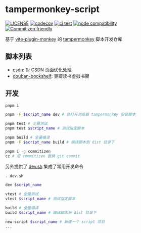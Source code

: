 # tampermonkey-script

[![LICENSE](https://img.shields.io/github/license/ilyydy/tampermonkey-script)](https://github.com/ilyydy/tampermonkey-script/blob/main/LICENSE)
[![codecov](https://codecov.io/gh/ilyydy/tampermonkey-script/branch/main/graph/badge.svg?token=85M2JFKXLY)](https://codecov.io/gh/ilyydy/tampermonkey-script)
[![ci test](https://github.com/ilyydy/tampermonkey-script/actions/workflows/ci-test.yml/badge.svg?branch=main)](https://github.com/ilyydy/tampermonkey-script/actions/workflows/ci-test.yml)
[![node compatibility](https://img.shields.io/badge/node-%3E%3D16-brightgreen)](https://nodejs.org/en/about/releases/)
[![Commitizen friendly](https://img.shields.io/badge/commitizen-friendly-brightgreen.svg)](http://commitizen.github.io/cz-cli/)

基于 [vite-plugin-monkey](https://github.com/lisonge/vite-plugin-monkey) 的 [tampermonkey](https://www.tampermonkey.net/) 脚本开发仓库

## 脚本列表

- [csdn](./packages/csdn/README.md): 对 CSDN 页面优化处理
- [douban-bookshelf](./packages/douban-bookshelf/README.md): 豆瓣读书虚拟书架

## 开发

```bash
pnpm i

pnpm -F $script_name dev # 会打开浏览器 tampermonkey 安装脚本

pnpm test # 全量测试
pnpm test $script_name # 测试指定脚本

pnpm build # 全量编译
pnpm -F $script_name build # 编译脚本到 dist 目录下

pnpm i -g commitizen
cz # 用 commitizen 替换 git commit
```

另外提供了 [dev.sh](dev.sh) 集成了常用开发命令

```bash
. dev.sh

dev $script_name

vtest # 全量测试
vtest $script_name # 测试指定脚本

build # 全量编译
build $script_name # 编译脚本到 dist 目录下

new-script $script_name # 新建一个 script 项目
...
```
